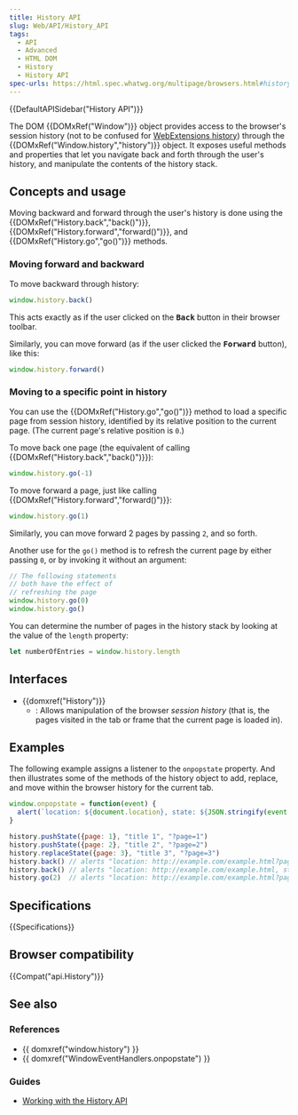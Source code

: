 ```yaml
---
title: History API
slug: Web/API/History_API
tags:
  - API
  - Advanced
  - HTML DOM
  - History
  - History API
spec-urls: https://html.spec.whatwg.org/multipage/browsers.html#history
---
```

{{DefaultAPISidebar("History API")}}

The DOM {{DOMxRef("Window")}} object provides access to the browser's session history (not to be confused for [WebExtensions history](/en-US/docs/Mozilla/Add-ons/WebExtensions/API/history)) through the {{DOMxRef("Window.history","history")}} object. It exposes useful methods and properties that let you navigate back and forth through the user's history, and manipulate the contents of the history stack.

## Concepts and usage

Moving backward and forward through the user's history is done using the {{DOMxRef("History.back","back()")}}, {{DOMxRef("History.forward","forward()")}}, and {{DOMxRef("History.go","go()")}} methods.

### Moving forward and backward

To move backward through history:

```js
window.history.back()
```

This acts exactly as if the user clicked on the <kbd><strong>Back</strong></kbd> button in their browser toolbar.

Similarly, you can move forward (as if the user clicked the <kbd><strong>Forward</strong></kbd> button), like this:

```js
window.history.forward()
```

### Moving to a specific point in history

You can use the {{DOMxRef("History.go","go()")}} method to load a specific page from session history, identified by its relative position to the current page. (The current page's relative position is `0`.)

To move back one page (the equivalent of calling {{DOMxRef("History.back","back()")}}):

```js
window.history.go(-1)
```

To move forward a page, just like calling {{DOMxRef("History.forward","forward()")}}:

```js
window.history.go(1)
```

Similarly, you can move forward 2 pages by passing `2`, and so forth.

Another use for the `go()` method is to refresh the current page by either passing `0`, or by invoking it without an argument:

```js
// The following statements
// both have the effect of
// refreshing the page
window.history.go(0)
window.history.go()
```

You can determine the number of pages in the history stack by looking at the value of the `length` property:

```js
let numberOfEntries = window.history.length
```

## Interfaces

- {{domxref("History")}}
  - : Allows manipulation of the browser _session history_ (that is, the pages visited in the tab or frame that the current page is loaded in).

## Examples

The following example assigns a listener to the `onpopstate` property. And then illustrates some of the methods of the history object to add, replace, and move within the browser history for the current tab.

```js
window.onpopstate = function(event) {
  alert(`location: ${document.location}, state: ${JSON.stringify(event.state)}`)
}

history.pushState({page: 1}, "title 1", "?page=1")
history.pushState({page: 2}, "title 2", "?page=2")
history.replaceState({page: 3}, "title 3", "?page=3")
history.back() // alerts "location: http://example.com/example.html?page=1, state: {"page":1}"
history.back() // alerts "location: http://example.com/example.html, state: null"
history.go(2)  // alerts "location: http://example.com/example.html?page=3, state: {"page":3}"
```

## Specifications

{{Specifications}}

## Browser compatibility

{{Compat("api.History")}}

## See also

### References

- {{ domxref("window.history") }}
- {{ domxref("WindowEventHandlers.onpopstate") }}

### Guides

- [Working with the History API](/en-US/docs/Web/API/History_API/Working_with_the_History_API)
